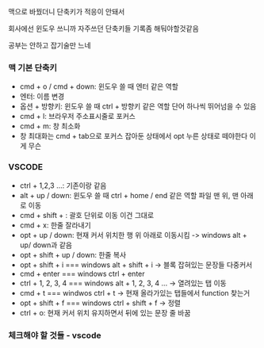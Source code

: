 맥으로 바꿨더니 단축키가 적응이 안돼서

회사에선 윈도우 쓰니까 자주쓰던 단축키들 기록좀 해둬야할것같음

공부는 안하고 잡기술만 느네

### 맥 기본 단축키

- cmd + o / cmd + down: 윈도우 쓸 때 엔터 같은 역할
- 엔터: 이름 변경
- 옵션 + 방향키: 윈도우 쓸 때 ctrl + 방향키 같은 역할 단어 하나씩 뛰어넘을 수 있음
- cmd + l: 브라우저 주소표시줄로 포커스
- cmd + m: 창 최소화
- 창 최대화는 cmd + tab으로 포커스 잡아둔 상태에서 opt 누른 상태로 떼야한다 이게 무슨

### VSCODE

- ctrl + 1,2,3 ...: 기존이랑 같음
- alt + up / down: 윈도우 쓸 때 ctrl + home / end 같은 역할 파일 맨 위, 맨 아래로 이동
- cmd + shift + \: 괄호 단위로 이동 이건 그대로
- cmd + x: 한줄 잘라내기
- opt + up / down: 현재 커서 위치한 행 위 아래로 이동시킴 -> windows alt + up/ down과 같음
- opt + shift + up / down: 한줄 복사
- opt + shift + i === windows alt + shift + i -> 블록 잡혀있는 문장들 다중커서
- cmd + enter === windows ctrl + enter
- ctrl + 1, 2, 3, 4 === windows alt + 1, 2, 3, 4 ... -> 열려있는 탭 이동
- cmd + t === windwos ctrl + t -> 현재 올라가있는 탭들에서 function 찾는거
- opt + shift + f === windows ctrl + shift + f -> 정렬
- ctrl + o: 현재 커서 위치 유지하면서 뒤에 있는 문장 줄 바꿈

### 체크해야 할 것들 - vscode
